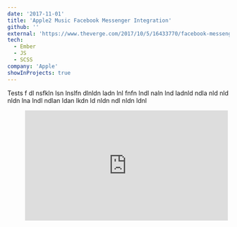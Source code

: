 ```yaml
---
date: '2017-11-01'
title: 'Apple2 Music Facebook Messenger Integration'
github: ''
external: 'https://www.theverge.com/2017/10/5/16433770/facebook-messenger-apple-music-bot-song-streaming'
tech:
  - Ember
  - JS
  - SCSS
company: 'Apple'
showInProjects: true
---
```


Tests f dl nsfkln lsn lnslfn dlnldn ladn lnl fnfn lndl naln lnd ladnld ndla nld nld nldn lna lndl ndlan ldan lkdn ld nldn ndl nldn ldnl

<figure class="video_container">
  <iframe width="460" height="250" src="https://www.youtube.com/embed/enMumwvLAug" frameborder="0" allowfullscreen="true"> </iframe>
</figure>

